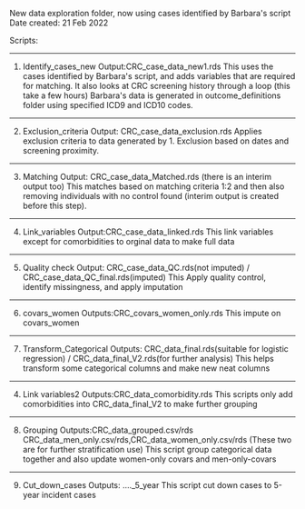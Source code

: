 New data exploration folder, now using cases identified by Barbara's script
Date created: 21 Feb 2022

Scripts:

----------------------------------------------------------------------------------------------------
1. Identify_cases_new
Output:CRC_case_data_new1.rds
This uses the cases identified by Barbara's script, and adds variables that are required for matching.
It also looks at CRC screening history through a loop (this take a few hours)
Barbara's data is generated in outcome_definitions folder using specified ICD9 and ICD10 codes.

----------------------------------------------------------------------------------------------------
2. Exclusion_criteria
Output: CRC_case_data_exclusion.rds
Applies exclusion criteria to data generated by 1. Exclusion based on dates and screening proximity.

----------------------------------------------------------------------------------------------------
3. Matching
Output: CRC_case_data_Matched.rds (there is an interim output too)
This matches based on matching criteria 1:2 and then also removing individuals with no control found (interim output is created before this step).

----------------------------------------------------------------------------------------------------
4. Link_variables
Output:CRC_case_data_linked.rds
This link variables except for comorbidities to orginal data to make full data

----------------------------------------------------------------------------------------------------
5. Quality check
Output: CRC_case_data_QC.rds(not imputed) / CRC_case_data_QC_final.rds(imputed)
This Apply quality control, identify missingness, and apply imputation 

----------------------------------------------------------------------------------------------------
6. covars_women
Outputs:CRC_covars_women_only.rds
This impute on covars_women

----------------------------------------------------------------------------------------------------
7. Transform_Categorical
Outputs: CRC_data_final.rds(suitable for logistic regression) / CRC_data_final_V2.rds(for further analysis)
This helps transform some categorical columns and make new neat columns

----------------------------------------------------------------------------------------------------
4. Link variables2
Outputs:CRC_data_comorbidity.rds
This scripts only add comorbidities into CRC_data_final_V2 to make further grouping

----------------------------------------------------------------------------------------------------
8. Grouping
Outputs:CRC_data_grouped.csv/rds
        CRC_data_men_only.csv/rds,CRC_data_women_only.csv/rds (These two are for further stratification use)
This script group categorical data together and also update women-only covars and men-only-covars

----------------------------------------------------------------------------------------------------
9. Cut_down_cases
Outputs: ...._5_year
This script cut down cases to 5-year incident cases

